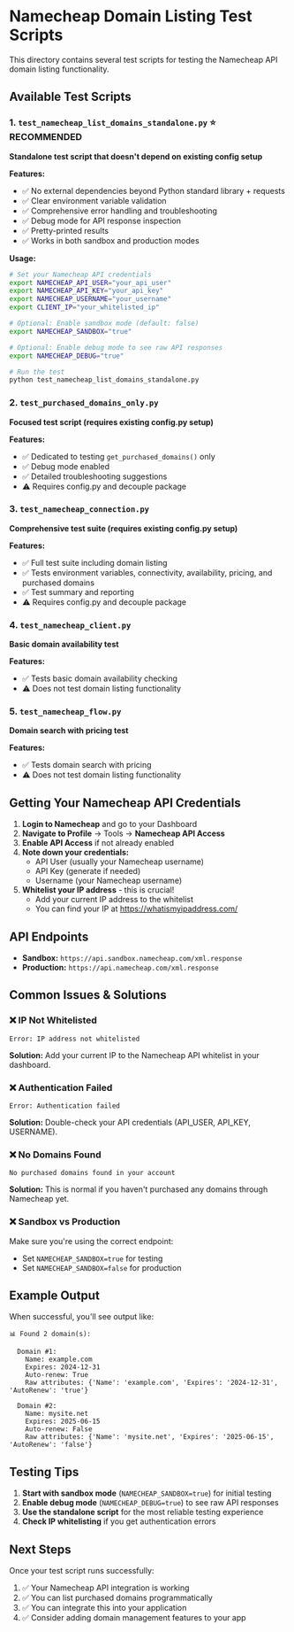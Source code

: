 # Namecheap Domain Listing Test Scripts

This directory contains several test scripts for testing the Namecheap API domain listing functionality.

## Available Test Scripts

### 1. `test_namecheap_list_domains_standalone.py` ⭐ **RECOMMENDED**
**Standalone test script that doesn't depend on existing config setup**

**Features:**
- ✅ No external dependencies beyond Python standard library + requests
- ✅ Clear environment variable validation
- ✅ Comprehensive error handling and troubleshooting
- ✅ Debug mode for API response inspection
- ✅ Pretty-printed results
- ✅ Works in both sandbox and production modes

**Usage:**
```bash
# Set your Namecheap API credentials
export NAMECHEAP_API_USER="your_api_user"
export NAMECHEAP_API_KEY="your_api_key" 
export NAMECHEAP_USERNAME="your_username"
export CLIENT_IP="your_whitelisted_ip"

# Optional: Enable sandbox mode (default: false)
export NAMECHEAP_SANDBOX="true"

# Optional: Enable debug mode to see raw API responses
export NAMECHEAP_DEBUG="true"

# Run the test
python test_namecheap_list_domains_standalone.py
```

### 2. `test_purchased_domains_only.py`
**Focused test script (requires existing config.py setup)**

**Features:**
- ✅ Dedicated to testing `get_purchased_domains()` only
- ✅ Debug mode enabled
- ✅ Detailed troubleshooting suggestions
- ⚠️ Requires config.py and decouple package

### 3. `test_namecheap_connection.py` 
**Comprehensive test suite (requires existing config.py setup)**

**Features:**
- ✅ Full test suite including domain listing
- ✅ Tests environment variables, connectivity, availability, pricing, and purchased domains
- ✅ Test summary and reporting
- ⚠️ Requires config.py and decouple package

### 4. `test_namecheap_client.py`
**Basic domain availability test**

**Features:**
- ✅ Tests basic domain availability checking
- ⚠️ Does not test domain listing functionality

### 5. `test_namecheap_flow.py`
**Domain search with pricing test**

**Features:**
- ✅ Tests domain search with pricing
- ⚠️ Does not test domain listing functionality

## Getting Your Namecheap API Credentials

1. **Login to Namecheap** and go to your Dashboard
2. **Navigate to Profile** → Tools → **Namecheap API Access**
3. **Enable API Access** if not already enabled
4. **Note down your credentials:**
   - API User (usually your Namecheap username)
   - API Key (generate if needed)
   - Username (your Namecheap username)
5. **Whitelist your IP address** - this is crucial!
   - Add your current IP address to the whitelist
   - You can find your IP at https://whatismyipaddress.com/

## API Endpoints

- **Sandbox:** `https://api.sandbox.namecheap.com/xml.response`
- **Production:** `https://api.namecheap.com/xml.response`

## Common Issues & Solutions

### ❌ IP Not Whitelisted
```
Error: IP address not whitelisted
```
**Solution:** Add your current IP to the Namecheap API whitelist in your dashboard.

### ❌ Authentication Failed
```
Error: Authentication failed
```
**Solution:** Double-check your API credentials (API_USER, API_KEY, USERNAME).

### ❌ No Domains Found
```
No purchased domains found in your account
```
**Solution:** This is normal if you haven't purchased any domains through Namecheap yet.

### ❌ Sandbox vs Production
Make sure you're using the correct endpoint:
- Set `NAMECHEAP_SANDBOX=true` for testing
- Set `NAMECHEAP_SANDBOX=false` for production

## Example Output

When successful, you'll see output like:
```
📊 Found 2 domain(s):

  Domain #1:
    Name: example.com
    Expires: 2024-12-31
    Auto-renew: True
    Raw attributes: {'Name': 'example.com', 'Expires': '2024-12-31', 'AutoRenew': 'true'}

  Domain #2:
    Name: mysite.net
    Expires: 2025-06-15
    Auto-renew: False
    Raw attributes: {'Name': 'mysite.net', 'Expires': '2025-06-15', 'AutoRenew': 'false'}
```

## Testing Tips

1. **Start with sandbox mode** (`NAMECHEAP_SANDBOX=true`) for initial testing
2. **Enable debug mode** (`NAMECHEAP_DEBUG=true`) to see raw API responses
3. **Use the standalone script** for the most reliable testing experience
4. **Check IP whitelisting** if you get authentication errors

## Next Steps

Once your test script runs successfully:
1. ✅ Your Namecheap API integration is working
2. ✅ You can list purchased domains programmatically
3. ✅ You can integrate this into your application
4. ✅ Consider adding domain management features to your app
